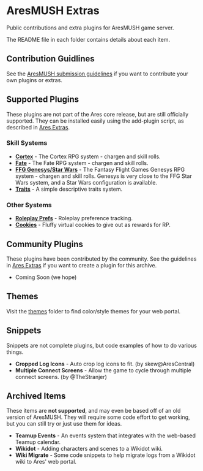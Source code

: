# AresMUSH Extras

Public contributions and extra plugins for AresMUSH game server.  

The README file in each folder contains details about each item.

## Contribution Guidlines

See the [AresMUSH submission guidelines](https://aresmush.com/tutorials/code/extra-contribs/) if you want to contribute your own plugins or extras.

## Supported Plugins

These plugins are not part of the Ares core release, but are still officially supported.  They can be installed easily using the add-plugin script, as described in [Ares Extras](https://aresmush.com/tutorials/code/extras/).

### Skill Systems

* **[Cortex](https://github.com/AresMUSH/ares-extras/tree/master/plugins/cortex)** - The Cortex RPG system - chargen and skill rolls.
* **[Fate](https://github.com/AresMUSH/ares-extras/tree/master/plugins/fate)** - The Fate RPG system - chargen and skill rolls.
* **[FFG Genesys/Star Wars](https://github.com/AresMUSH/ares-extras/tree/master/plugins/ffg)** - The Fantasy Flight Games Genesys RPG system - chargen and skill rolls.  Genesys is very close to the FFG Star Wars system, and a Star Wars configuration is available.
* **[Traits](https://github.com/AresMUSH/ares-extras/tree/master/plugins/traits)** - A simple descriptive traits system.

### Other Systems

* **[Roleplay Prefs](https://github.com/AresMUSH/ares-extras/tree/master/plugins/prefs)** - Roleplay preference tracking.
* **[Cookies](https://github.com/AresMUSH/ares-extras/tree/master/plugins/cookies)** - Fluffy virtual cookies to give out as rewards for RP.

## Community Plugins

These plugins have been contributed by the community.  See the guidelines in [Ares Extras](https://aresmush.com/tutorials/code/extras/) if you want to create a plugin for this archive.

* Coming Soon (we hope)

## Themes

Visit the [themes](https://github.com/AresMUSH/ares-extras/tree/master/themes) folder to find color/style themes for your web portal.

## Snippets

Snippets are not complete plugins, but code examples of how to do various things.

* **Cropped Log Icons** - Auto crop log icons to fit.  (by skew@AresCentral)
* **Multiple Connect Screens** - Allow the game to cycle through multiple connect screens.  (by @TheStranjer)

## Archived Items

These items are **not supported**, and may even be based off of an old version of AresMUSH.  They will require some code effort to get working, but you can still try or just use them for ideas.

* **Teamup Events** - An events system that integrates with the web-based Teamup calendar.
* **Wikidot** - Adding characters and scenes to a Wikidot wiki.
* **Wiki Migrate** - Some code snippets to help migrate logs from a Wikidot wiki to Ares' web portal.
